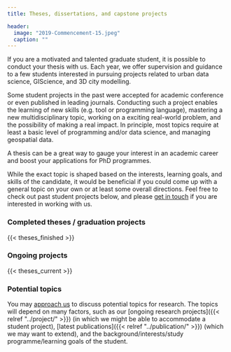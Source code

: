 ```yaml
---
title: Theses, dissertations, and capstone projects

header:
  image: "2019-Commencement-15.jpeg"
  caption: ""
---
```


If you are a motivated and talented graduate student, it is possible to conduct your thesis with us.
Each year, we offer supervision and guidance to a few students interested in pursuing projects related to urban data science, GIScience, and 3D city modelling.

Some student projects in the past were accepted for academic conference or even published in leading journals.
Conducting such a project enables the learning of new skills (e.g. tool or programming language), mastering a new multidisciplinary topic, working on a exciting real-world problem, and the possibility of making a real impact.
In principle, most topics require at least a basic level of programming and/or data science, and managing geospatial data.

A thesis can be a great way to gauge your interest in an academic career and boost your applications for PhD programmes.

While the exact topic is shaped based on the interests, learning goals, and skills of the candidate, it would be beneficial if you could come up with a general topic on your own or at least some overall directions.
Feel free to check out past student projects below, and please [get in touch](/#contact) if you are interested in working with us.

### Completed theses / graduation projects

{{< theses_finished >}}

### Ongoing projects

{{< theses_current >}}

### Potential topics

You may [approach us](/#contact) to discuss potential topics for research.
The topics will depend on many factors, such as our [ongoing research projects]({{< relref "../project/" >}}) (in which we might be able to accommodate a student project), [latest publications]({{< relref "../publication/" >}}) (which we may want to extend), and the background/interests/study programme/learning goals of the student.